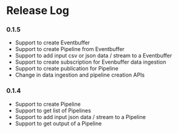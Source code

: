 # Release Log

### 0.1.5
* Support to create Eventbuffer
* Support to create Pipeline from Eventbuffer
* Support to add input csv or json data / stream to a Eventbuffer
* Support to create subscription for Evenbuffer data ingestion
* Support to create publication for Pipeline
* Change in data ingestion and pipeline creation APIs

### 0.1.4

* Support to create Pipeline
* Support to get list of Pipelines
* Support to add input json data / stream to a Pipeline
* Support to get output of a Pipeline